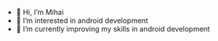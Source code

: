 - 👋 Hi, I’m Mihai
- 👀 I’m interested in android development
- 🌱 I’m currently improving my skills in android development

<!---
alchetrus/alchetrus is a ✨ special ✨ repository because its `README.md` (this file) appears on your GitHub profile.
You can click the Preview link to take a look at your changes.
--->
